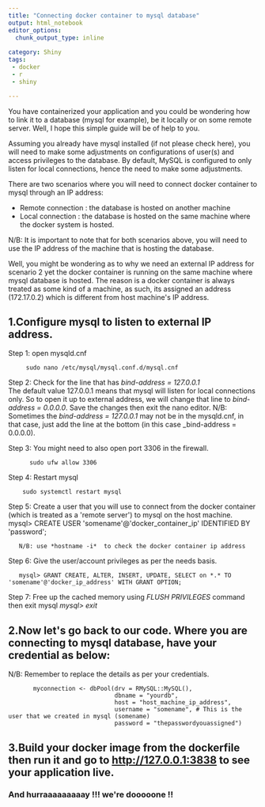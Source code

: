 ```yaml
---
title: "Connecting docker container to mysql database"
output: html_notebook
editor_options: 
  chunk_output_type: inline
  
category: Shiny
tags: 
 - docker  
 - r
 - shiny 

---
```



You have containerized your application and you could be wondering how to link it to a database (mysql for example), be it locally or on some remote server. Well, I hope this simple guide will be of help to you.  

 Assuming you already have mysql installed (if not please check here), you will need to make some adjustments on configurations of user(s) and access privileges to the database. By default, MySQL is configured to only listen for local connections, hence the need to make some adjustments. 
 
 There are two scenarios where you will need to connect docker container to mysql through an IP address: 
 
   * Remote connection : the database is hosted on another machine   
   * Local connection : the database is hosted on the same machine where the docker system is hosted.  
   
   N/B: It is important to note that for both scenarios above, you will need to use the IP address of the machine that is hosting the database.  
   
 Well, you might be wondering as to why we need an external IP address for scenario 2 yet the docker container is running on the same machine where mysql database is hosted. The reason is a docker container is always treated as some kind of a machine, as such, its assigned an address (172.17.0.2) which is different from host machine's IP address.    
 
## 1.Configure mysql to listen to external IP address.   
  Step 1: open mysqld.cnf    
  
  
         sudo nano /etc/mysql/mysql.conf.d/mysql.cnf
         
  Step 2: Check for the line that has _bind-address = 127.0.0.1_    
         The default value 127.0.0.1 means that mysql will listen for local connections only. So to open it up to external address, we will change that line to _bind-address  = 0.0.0.0_. Save the changes then exit the nano editor.
         N/B: Sometimes the _bind-address = 127.0.0.1_ may not be in the mysqld.cnf, in that case, just add the line at the bottom (in this case _bind-address = 0.0.0.0).    
         
         
  Step 3: You might need to also open port 3306 in the firewall.     
  
          sudo ufw allow 3306
         
  Step 4: Restart mysql     
  
        sudo systemctl restart mysql    
        
  Step 5: Create a user that you will use to connect from the docker container (which is treated as a 'remote server') to mysql on the host machine.       
       mysql> CREATE USER 'somename'@'docker_container_ip' IDENTIFIED BY 'password';    
       
       N/B: use *hostname -i*  to check the docker container ip address
       
       
  Step 6: Give the user/account privileges as per the needs basis.   
  
       mysql> GRANT CREATE, ALTER, INSERT, UPDATE, SELECT on *.* TO 'somename'@'docker_ip_address' WITH GRANT OPTION;   
       
       
  Step 7: Free up the cached memory using *FLUSH PRIVILEGES* command then exit mysql *mysql> exit*    
  
## 2.Now let's go back to our code. Where you are connecting to mysql database, have your credential as below:    
  N/B: Remember to replace the details as per your credentials.   
  
  
           myconnection <- dbPool(drv = RMySQL::MySQL(),
                                  dbname = "yourdb",
                                  host = "host_machine_ip_address", 
                                  username = "somename", # This is the user that we created in mysql (somename)
                                  password = "thepasswordyouassigned") 
                                  
  
       
## 3.Build your docker image from the dockerfile then run it and go to http://127.0.0.1:3838 to see your application live.   
  
### And hurraaaaaaaaay !!! we're dooooone !!
   
   
        

